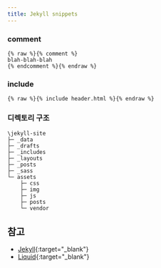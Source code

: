 ```yaml
---
title: Jekyll snippets
---
```


### comment
```
{% raw %}{% comment %}
blah-blah-blah
{% endcomment %}{% endraw %}
```

### include
```
{% raw %}{% include header.html %}{% endraw %}
```

### 디렉토리 구조
```
\jekyll-site
├─ _data
├─ _drafts
├─ _includes
├─ _layouts
├─ _posts
├─ _sass
└─ assets
    ├─ css
    ├─ img
    ├─ js
    ├─ posts
    └─ vendor
```

## 참고
- [Jekyll](https://jekyllrb.com/){:target="_blank"}
- [Liquid](https://shopify.github.io/liquid/){:target="_blank"}
